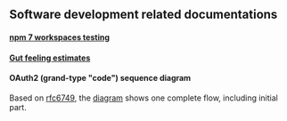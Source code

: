 ## Software development related documentations

#### [npm 7 workspaces testing](./leverage-npm7-workspace.md)

#### [Gut feeling estimates](https://www.rushsoft.de/blog/gut-feeling-estimates/)

#### OAuth2 (grand-type "code") sequence diagram
Based on [rfc6749](https://tools.ietf.org/html/rfc6749), the
[diagram](./OAuth2_grand-type_code_sequence-diagram.pdf) shows one complete flow, including initial part.
